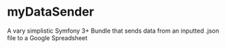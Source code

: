 # myDataSender
A vary simplistic Symfony 3+ Bundle that sends data from an inputted .json file to a Google Spreadsheet
